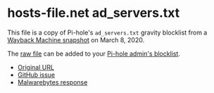 # hosts-file.net ad_servers.txt

This file is a copy of Pi-hole's `ad_servers.txt` gravity blocklist from a [Wayback Machine snapshot](https://web.archive.org/web/20200308144426if_/https://hosts-file.net/ad_servers.txt) on March 8, 2020.

The [raw file](https://raw.githubusercontent.com/richardcornish/ad-servers/master/ad_servers.txt?token=AAAST5TPCCFM4P6UISQV7RC6RFIO2) can be added to your [Pi-hole admin's blocklist](http://pi.hole/admin/settings.php?tab=blocklists).

- [Original URL](http://hosts-file.net/ad_servers.txt)
- [GitHub issue](https://github.com/pi-hole/pi-hole/pull/3236)
- [Malwarebytes response](https://forums.malwarebytes.com/topic/257401-inquiry-regarding-automated-processing-of-hosts-files/)